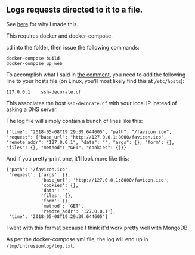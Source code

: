 Logs requests directed to it to a file.
---

See [here][1] for why I made this.

This requires docker and docker-compose.

cd into the folder, then issue the following commands:

    docker-compose build
    docker-compose up web

To accomplish what I said in [the comment][1], you need to add the following line to your hosts file (on Linux, you'll most likely find this at ```/etc/hosts```):

    127.0.0.1    ssh-decorate.cf
    
This associates the host ```ssh-decorate.cf``` with your local IP instead of asking a DNS server.

The log file will simply contain a bunch of lines like this:

    {"time": "2018-05-08T19:29:39.644605", "path": "/favicon.ico", "request": {"base_url": "http://127.0.0.1:8000/favicon.ico", "remote_addr": "127.0.0.1", "data": "", "args": {}, "form": {}, "files": {}, "method": "GET", "cookies": {}}}

And if you pretty-print one, it'll look more like this:

    {'path': '/favicon.ico',
     'request': {'args': {},
                 'base_url': 'http://127.0.0.1:8000/favicon.ico',
                 'cookies': {},
                 'data': '',
                 'files': {},
                 'form': {},
                 'method': 'GET',
                 'remote_addr': '127.0.0.1'},
     'time': '2018-05-08T19:29:39.644605'}
     
I went with this format because I think it'd work pretty well with MongoDB.

As per the docker-compose.yml file, the log will end up in ```/tmp/intrusionlog/log.txt```.

[1]: https://www.reddit.com/r/Python/comments/8hvzja/backdoor_in_sshdecorator_package/dymz55o
